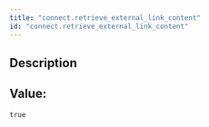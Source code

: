 ```yaml
---
title: "connect.retrieve_external_link_content"
id: "connect.retrieve_external_link_content"
---
```

## Description



## Value: 
```
true
```